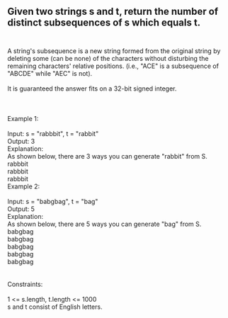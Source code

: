 ## Given two strings s and t, return the number of distinct subsequences of s which equals t. <br> <br> 
A string's subsequence is a new string formed from the original string by deleting some (can be none) of the characters without disturbing the remaining characters' relative positions. (i.e., "ACE" is a subsequence of "ABCDE" while "AEC" is not). <br> <br> 
It is guaranteed the answer fits on a 32-bit signed integer. <br> <br> <br> <br> 
Example 1: <br> <br> 
Input: s = "rabbbit", t = "rabbit" <br> 
Output: 3 <br> 
Explanation: <br> 
As shown below, there are 3 ways you can generate "rabbit" from S. <br> 
rabbbit <br> 
rabbbit <br> 
rabbbit <br> 
Example 2: <br> <br> 
Input: s = "babgbag", t = "bag" <br> 
Output: 5 <br> 
Explanation: <br> 
As shown below, there are 5 ways you can generate "bag" from S. <br> 
babgbag <br> 
babgbag <br> 
babgbag <br> 
babgbag <br> 
babgbag <br> <br> <br> 
Constraints: <br> <br> 
1 <= s.length, t.length <= 1000 <br> 
s and t consist of English letters. <br> 
